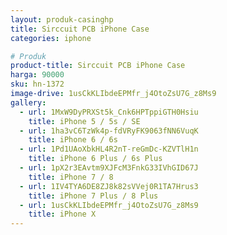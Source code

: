 ```yaml
---
layout: produk-casinghp
title: Sirccuit PCB iPhone Case
categories: iphone

# Produk
product-title: Sirccuit PCB iPhone Case
harga: 90000
sku: hn-1372
image-drive: 1usCkKLIbdeEPMfr_j4OtoZsU7G_z8Ms9
gallery:
  - url: 1MxW9DyPRXSt5k_Cnk6HPTppiGTH0Hsiu
    title: iPhone 5 / 5s / SE
  - url: 1ha3vC6TzWk4p-fdVRyFK9063fNN6VuqK
    title: iPhone 6 / 6s
  - url: 1Pd1UAoXbkHL4R2nT-reGmDc-KZVTlH1n
    title: iPhone 6 Plus / 6s Plus
  - url: 1pX2r3EAvtm9XJFcM3FnkG33IVhGID67J
    title: iPhone 7 / 8
  - url: 1IV4TYA6DE8ZJ8k82sVVej0R1TA7Hrus3
    title: iPhone 7 Plus / 8 Plus
  - url: 1usCkKLIbdeEPMfr_j4OtoZsU7G_z8Ms9
    title: iPhone X
---
```

